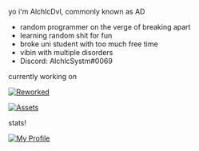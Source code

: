 yo i'm AlchlcDvl, commonly known as AD
- random programmer on the verge of breaking apart
- learning random shit for fun
- broke uni student with too much free time
- vibin with multiple disorders
- Discord: AlchlcSystm#0069

currently working on

[![Reworked](https://a-server-for-my-stats.vercel.app/api/pin/?username=alchlcdvl&repo=townofusreworked&theme=midnight-purple)](https://github.com/AlchlcDvl/TownOfUsReworked)

[![Assets](https://a-server-for-my-stats.vercel.app/api/pin/?username=alchlcdvl&repo=townofusreworked&theme=midnight-purple)](https://github.com/AlchlcDvl/ReworkedAssets)

stats!

[![My Profile](https://a-server-for-my-stats.vercel.app/api?username=alchlcdvl&theme=midnight-purple&count_private=true&show_icons=true)](#)
